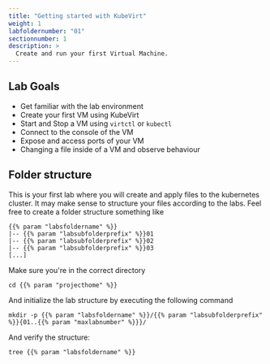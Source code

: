 ```yaml
---
title: "Getting started with KubeVirt"
weight: 1
labfoldernumber: "01"
sectionnumber: 1
description: >
  Create and run your first Virtual Machine.
---
```



## Lab Goals

* Get familiar with the lab environment
* Create your first VM using KubeVirt
* Start and Stop a VM using `virtctl` or `kubectl`
* Connect to the console of the VM
* Expose and access ports of your VM
* Changing a file inside of a VM and observe behaviour


## Folder structure

This is your first lab where you will create and apply files to the kubernetes cluster. It may make sense to structure
your files according to the labs. Feel free to create a folder structure something like

```text
{{% param "labsfoldername" %}}
|-- {{% param "labsubfolderprefix" %}}01
|-- {{% param "labsubfolderprefix" %}}02
|-- {{% param "labsubfolderprefix" %}}03
[...]
```

Make sure you're in the correct directory
```shell
cd {{% param "projecthome" %}}
```

And initialize the lab structure by executing the following command

```shell
mkdir -p {{% param "labsfoldername" %}}/{{% param "labsubfolderprefix" %}}{01..{{% param "maxlabnumber" %}}}/
```

And verify the structure:

```shell
tree {{% param "labsfoldername" %}}
```

